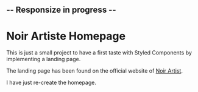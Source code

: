 ## -- Responsize in progress --

# Noir Artiste Homepage

This is just a small project to have a first taste with Styled Components by implementing a landing page.

The landing page has been found on the official website of [Noir Artist](https://noir-artist.com/).

I have just re-create the homepage.
